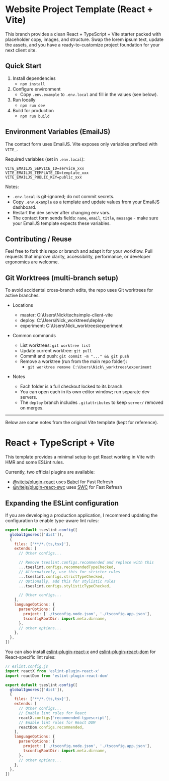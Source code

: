 ﻿# Website Project Template (React + Vite)

This branch provides a clean React + TypeScript + Vite starter packed with placeholder copy, images, and structure. Swap the lorem ipsum text, update the assets, and you have a ready-to-customize project foundation for your next client site.

## Quick Start

1. Install dependencies
   - `npm install`
2. Configure environment
   - Copy `.env.example` to `.env.local` and fill in the values (see below).
3. Run locally
   - `npm run dev`
4. Build for production
   - `npm run build`

## Environment Variables (EmailJS)

The contact form uses EmailJS. Vite exposes only variables prefixed with `VITE_`.

Required variables (set in `.env.local`):

```
VITE_EMAILJS_SERVICE_ID=service_xxx
VITE_EMAILJS_TEMPLATE_ID=template_xxx
VITE_EMAILJS_PUBLIC_KEY=public_xxx
```

Notes:
- `.env.local` is git-ignored; do not commit secrets.
- Copy `.env.example` as a template and update values from your EmailJS dashboard.
- Restart the dev server after changing env vars.
- The contact form sends fields: `name`, `email`, `title`, `message` - make sure your EmailJS template expects these variables.

## Contributing / Reuse

Feel free to fork this repo or branch and adapt it for your workflow. Pull requests that improve clarity, accessibility, performance, or developer ergonomics are welcome.

## Git Worktrees (multi-branch setup)

To avoid accidental cross-branch edits, the repo uses Git worktrees for active branches.

- Locations
  - master: C:\Users\Nick\techsimple-client-vite
  - deploy: C:\Users\Nick\_worktrees\deploy
  - experiment: C:\Users\Nick\_worktrees\experiment

- Common commands
  - List worktrees: `git worktree list`
  - Update current worktree: `git pull`
  - Commit and push: `git commit -m "..." && git push`
  - Remove a worktree (run from the main repo folder):
    - `git worktree remove C:\Users\Nick\_worktrees\experiment`

- Notes
  - Each folder is a full checkout locked to its branch.
  - You can open each in its own editor window; run separate dev servers.
  - The `deploy` branch includes `.gitattributes` to keep `server/` removed on merges.

---

Below are some notes from the original Vite template (kept for reference).

# React + TypeScript + Vite

This template provides a minimal setup to get React working in Vite with HMR and some ESLint rules.

Currently, two official plugins are available:

- [@vitejs/plugin-react](https://github.com/vitejs/vite-plugin-react/blob/main/packages/plugin-react) uses [Babel](https://babeljs.io/) for Fast Refresh
- [@vitejs/plugin-react-swc](https://github.com/vitejs/vite-plugin-react/blob/main/packages/plugin-react-swc) uses [SWC](https://swc.rs/) for Fast Refresh

## Expanding the ESLint configuration

If you are developing a production application, I recommend updating the configuration to enable type-aware lint rules:

```js
export default tseslint.config([
  globalIgnores(['dist']),
  {
    files: ['**/*.{ts,tsx}'],
    extends: [
      // Other configs...

      // Remove tseslint.configs.recommended and replace with this
      ...tseslint.configs.recommendedTypeChecked,
      // Alternatively, use this for stricter rules
      ...tseslint.configs.strictTypeChecked,
      // Optionally, add this for stylistic rules
      ...tseslint.configs.stylisticTypeChecked,

      // Other configs...
    ],
    languageOptions: {
      parserOptions: {
        project: ['./tsconfig.node.json', './tsconfig.app.json'],
        tsconfigRootDir: import.meta.dirname,
      },
      // other options...
    },
  },
])
```

You can also install [eslint-plugin-react-x](https://github.com/Rel1cx/eslint-react/tree/main/packages/plugins/eslint-plugin-react-x) and [eslint-plugin-react-dom](https://github.com/Rel1cx/eslint-react/tree/main/packages/plugins/eslint-plugin-react-dom) for React-specific lint rules:

```js
// eslint.config.js
import reactX from 'eslint-plugin-react-x'
import reactDom from 'eslint-plugin-react-dom'

export default tseslint.config([
  globalIgnores(['dist']),
  {
    files: ['**/*.{ts,tsx}'],
    extends: [
      // Other configs...
      // Enable lint rules for React
      reactX.configs['recommended-typescript'],
      // Enable lint rules for React DOM
      reactDom.configs.recommended,
    ],
    languageOptions: {
      parserOptions: {
        project: ['./tsconfig.node.json', './tsconfig.app.json'],
        tsconfigRootDir: import.meta.dirname,
      },
      // other options...
    },
  },
])
```
